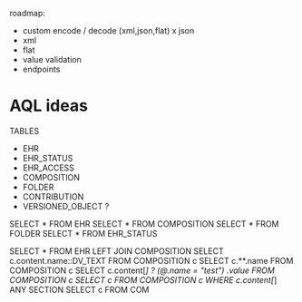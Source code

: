 roadmap:
- custom encode / decode (xml,json,flat)
 x json
 - xml
 - flat
- value validation
- endpoints

AQL ideas
===================
TABLES 
- EHR
- EHR_STATUS
- EHR_ACCESS
- COMPOSITION
- FOLDER
- CONTRIBUTION
- VERSIONED_OBJECT ?

SELECT * FROM EHR
SELECT * FROM COMPOSITION
SELECT * FROM FOLDER
SELECT * FROM EHR_STATUS

SELECT * FROM EHR LEFT JOIN COMPOSITION
SELECT c.content.name::DV_TEXT FROM COMPOSITION c
SELECT c.**.name FROM COMPOSITION c
SELECT c.content[*] ? (@.name = "test") .value FROM COMPOSITION c
SELECT c FROM COMPOSITION c WHERE c.content[*] ANY SECTION
SELECT c FROM COM

